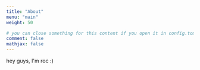 ```yaml
---
title: "About"
menu: "main"
weight: 50

# you can close something for this content if you open it in config.toml.
comment: false
mathjax: false
---
```


hey guys, I'm roc :)
